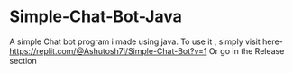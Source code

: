 # Simple-Chat-Bot-Java
A simple Chat bot program i made using java.
To use it , simply visit here- https://replit.com/@Ashutosh7i/Simple-Chat-Bot?v=1
Or go in the Release section
